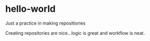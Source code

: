 # hello-world
Just a practice in making repositiories


Creating repositories are nice...logic is great and workflow is neat.
